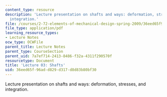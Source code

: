```yaml
---
content_type: resource
description: 'Lecture presentation on shafts and ways: deformation, stresses, and
  integration.'
file: /courses/2-72-elements-of-mechanical-design-spring-2009/36eed65f96add829d317d8d83b80bf30_MIT2_72s09_lec03.pdf
file_type: application/pdf
learning_resource_types:
- Lecture Notes
ocw_type: OCWFile
parent_title: Lecture Notes
parent_type: CourseSection
parent_uid: 7a7ef714-2413-8486-f32a-4311f290570f
resourcetype: Document
title: 'Lecture 03: Shafts'
uid: 36eed65f-96ad-d829-d317-d8d83b80bf30
---
```

Lecture presentation on shafts and ways: deformation, stresses, and integration.

